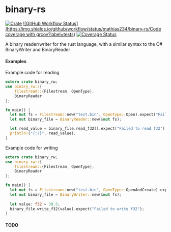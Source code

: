 # binary-rs
[![Crate](https://img.shields.io/crates/v/binary_rw)](https://crates.io/crates/binary_rw)
[![GitHub Workflow Status](https://img.shields.io/github/workflow/status/mathias234/binary-rs/Code coverage with grcov?label=tests)](https://github.com/mathias234/binary-rs/actions/workflows/rust.yml)
[![Coverage Status](https://coveralls.io/repos/github/mathias234/binary-rs/badge.svg?branch=master)](https://coveralls.io/github/mathias234/binary-rs?branch=master)

A binary reader/writer for the rust language, with a similar syntax to the C# BinaryWriter and BinaryReader

#### Examples

Example code for reading

```rust
extern crate binary_rw;
use binary_rw::{
    filestream::{Filestream, OpenType},
    BinaryReader
};

fn main() {
  let mut fs = Filestream::new("test.bin", OpenType::Open).expect("Failed to open file"); 
  let mut binary_file = BinaryReader::new(&mut fs);

  let read_value = binary_file.read_f32().expect("Failed to read f32");
  println!("{:?}", read_value);
}
```

Example code for writing
```rust
extern crate binary_rw;
use binary_rw::{
    filestream::{Filestream, OpenType},
    BinaryReader
};

fn main() {
  let mut fs = Filestream::new("test.bin", OpenType::OpenAndCreate).expect("Failed to open file"); 
  let mut binary_file = BinaryWriter::new(&mut fs);
  
  let value: f32 = 30.5;
  binary_file.write_f32(value).expect("Failed to write f32");
}
```

#### TODO

